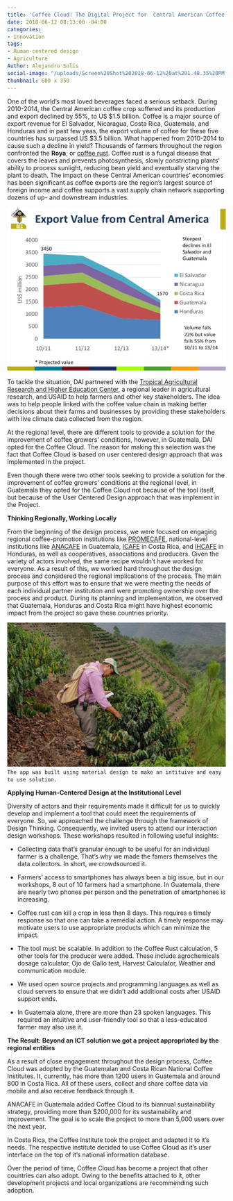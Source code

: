 ```yaml
---
title: 'Coffee Cloud: The Digital Project for  Central American Coffee Growers'
date: 2018-06-12 08:13:00 -04:00
categories:
- Innovation
tags:
- Human-centered design
- Agriculture
Author: Alejandro Solis
social-image: "/uploads/Screen%20Shot%202018-06-12%20at%201.48.35%20PM.png"
thumbnail: 600 x 350
---
```


One of the world’s most loved beverages faced a serious setback. During 2010-2014, the Central American coffee crop suffered and its production and export declined by 55%, to US $1.5 billion. Coffee is a major source of export revenue for El Salvador, Nicaragua, Costa Rica, Guatemala, and Honduras and in past few yeas, the export volume of coffee for these five countries has surpassed US $3.5 billion. What happened from 2010-2014 to cause such a decline in yield? Thousands of farmers throughout the region confronted the **Roya**, or [coffee rust](http://www.bbc.com/future/story/20171106-the-disease-that-could-change-how-we-drink-coffee). Coffee rust is a fungal disease that covers the leaves and prevents photosynthesis, slowly constricting plants’ ability to process sunlight, reducing bean yield and eventually starving the plant to death. The impact on these Central American countries’ economies has been significant as coffee exports are the region’s largest source of foreign income and coffee supports a vast supply chain network supporting dozens of up- and downstream industries.

<!--more-->
![chart-export.png](/uploads/chart-export.png)

To tackle the situation, DAI partnered with the [Tropical Agricultural Research and Higher Education Center](https://www.catie.ac.cr/en/), a regional leader in agricultural research, and USAID to help farmers and other key stakeholders. The idea was to help people linked with the coffee value chain in making better decisions about their farms and businesses by providing these stakeholders with live climate data collected from the region.

At the regional level, there are different tools to provide a solution for the improvement of coffee growers' conditions, however, in Guatemala, DAI opted for the Coffee Cloud. The reason for making this selection was the fact that Coffee Cloud is based on user centered design approach that was implemented in the project.

Even though there were two other tools seeking to provide a solution for the improvement of coffee growers' conditions at the regional level, in Guatemala they opted for the Coffee Cloud not because of the tool itself, but because of the User Centered Design approach that was implement in the Project.

**Thinking Regionally, Working Locally**

From the beginning of the design process, we were focused on engaging regional coffee-promotion institutions like [PROMECAFE](http://promecafe.net/), national-level institutions like [ANACAFE](http://www.anacafe.org) in Guatemala, [ICAFE](http://www.icafe.cr) in Costa Rica, and [IHCAFE](http://www.ihcafe.hn/) in Honduras, as well as cooperatives, associations and producers. Given the variety of actors involved, the same recipe wouldn’t have worked for everyone. As a result of this, we worked hard throughout the design process and considered the regional implications of the process. The main purpose of this effort was to ensure that we were meeting the needs of each individual partner institution and were promoting ownership over the process and product. During its planning and implementation, we observed that Guatemala, Honduras and Costa Rica might have highest economic impact from the project so gave these countries priority.

![5b2023af0e6f1a4882993938.png](/uploads/5b2023af0e6f1a4882993938.png)
`The app was built using material design to make an intituive and easy to use solution.`

**Applying Human-Centered Design at the Institutional Level**

Diversity of actors and their requirements made it difficult for us to quickly develop and implement a tool that could meet the requirements of everyone. So, we approached the challenge through the framework of Design Thinking. Consequently, we invited users to attend our interaction design workshops. These workshops resulted in following useful insights:

* Collecting data that’s granular enough to be useful for an individual farmer is a challenge. That’s why we made the famers themselves the data collectors. In short, we crowdsourced it.

* Farmers’ access to smartphones has always been a big issue, but in our workshops, 8 out of 10 farmers had a smartphone. In Guatemala, there are nearly two phones per person and the penetration of smartphones is increasing.

* Coffee rust can kill a crop in less than 8 days. This requires a timely response so that one can take a remedial action. A timely response may motivate users to use appropriate products which can minimize the impact.

* The tool must be scalable. In addition to the Coffee Rust calculation, 5 other tools for the producer were added. These include agrochemicals dosage calculator, Ojo de Gallo test, Harvest Calculator, Weather and communication module.

* We used open source projects and programming languages as well as cloud servers to ensure that we didn’t add additional costs after USAID support ends.

* In Guatemala alone, there are more than 23 spoken languages. This required an intuitive and user-friendly tool so that a less-educated farmer may also use it.

**The Result: Beyond an ICT solution we got a project appropriated by the regional entities**

As a result of close engagement throughout the design process, Coffee Cloud was adopted by the Guatemalan and Costa Rican National Coffee Institutes. It, currently, has more than 1200 users in Guatemala and around 800 in Costa Rica. All of these users, collect and share coffee data via mobile and also receive feedback through it.

ANACAFE in Guatemala added Coffee Cloud to its biannual sustainability strategy, providing more than $200,000 for its sustainability and improvement. The goal is to scale the project to more than 5,000 users over the next year.

In Costa Rica, the Coffee Institute took the project and adapted it to it’s needs. The respective institute decided to use Coffee Cloud as it’s user interface on the top of it’s national information database.

Over the period of time, Coffee Cloud has become a project that other countries can also adopt. Owing to the benefits attached to it, other development projects and local organizations are recommending such adoption.